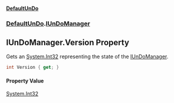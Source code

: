 #### [DefaultUnDo](../../index.md 'index')
### [DefaultUnDo](../../index.md#DefaultUnDo 'DefaultUnDo').[IUnDoManager](index.md 'DefaultUnDo\.IUnDoManager')

## IUnDoManager\.Version Property

Gets an [System\.Int32](https://docs.microsoft.com/en-us/dotnet/api/System.Int32 'System\.Int32') representing the state of the [IUnDoManager](index.md 'DefaultUnDo\.IUnDoManager')\.

```csharp
int Version { get; }
```

#### Property Value
[System\.Int32](https://docs.microsoft.com/en-us/dotnet/api/System.Int32 'System\.Int32')